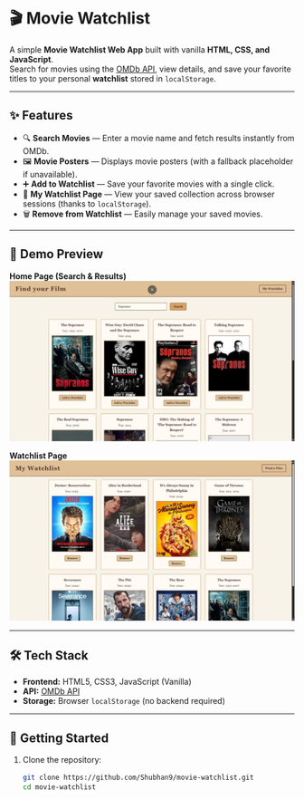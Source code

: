 # 🎬 Movie Watchlist

A simple **Movie Watchlist Web App** built with vanilla **HTML, CSS, and JavaScript**.  
Search for movies using the [OMDb API](https://www.omdbapi.com/), view details, and save your favorite titles to your personal **watchlist** stored in `localStorage`.

---

## ✨ Features

- 🔍 **Search Movies** — Enter a movie name and fetch results instantly from OMDb.  
- 🖼️ **Movie Posters** — Displays movie posters (with a fallback placeholder if unavailable).  
- ➕ **Add to Watchlist** — Save your favorite movies with a single click.  
- 📂 **My Watchlist Page** — View your saved collection across browser sessions (thanks to `localStorage`).  
- 🗑️ **Remove from Watchlist** — Easily manage your saved movies.  

---

## 📸 Demo Preview

**Home Page (Search & Results)**  
![Search Preview](images/demo2.jpg)

**Watchlist Page**  
![Watchlist Preview](images/demo1.jpg)

---

## 🛠️ Tech Stack

- **Frontend:** HTML5, CSS3, JavaScript (Vanilla)  
- **API:** [OMDb API](https://www.omdbapi.com/)  
- **Storage:** Browser `localStorage` (no backend required)  

---

## 🚀 Getting Started

1. Clone the repository:
   ```bash
   git clone https://github.com/Shubhan9/movie-watchlist.git
   cd movie-watchlist
